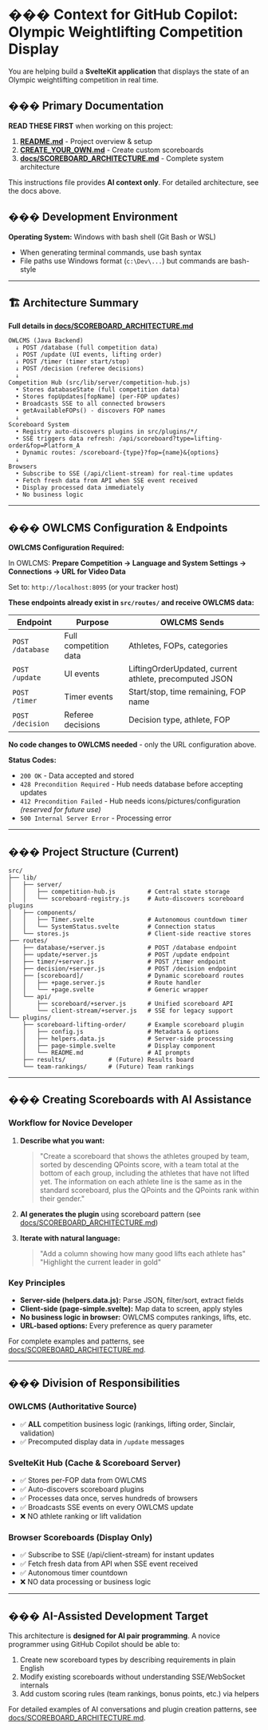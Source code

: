 # ��� Context for GitHub Copilot: Olympic Weightlifting Competition Display

You are helping build a **SvelteKit application** that displays the state of an Olympic weightlifting competition in real time.

## ��� Primary Documentation

**READ THESE FIRST** when working on this project:

1. **[README.md](../README.md)** - Project overview & setup
2. **[CREATE_YOUR_OWN.md](../CREATE_YOUR_OWN.md)** - Create custom scoreboards
3. **[docs/SCOREBOARD_ARCHITECTURE.md](../docs/SCOREBOARD_ARCHITECTURE.md)** - Complete system architecture

This instructions file provides **AI context only**. For detailed architecture, see the docs above.

## ���️ Development Environment

**Operating System:** Windows with bash shell (Git Bash or WSL)
- When generating terminal commands, use bash syntax
- File paths use Windows format (`c:\Dev\...`) but commands are bash-style

------

## 🏗️ Architecture Summary

**Full details in [docs/SCOREBOARD_ARCHITECTURE.md](../docs/SCOREBOARD_ARCHITECTURE.md)**

```
OWLCMS (Java Backend)
  ↓ POST /database (full competition data)
  ↓ POST /update (UI events, lifting order)
  ↓ POST /timer (timer start/stop)
  ↓ POST /decision (referee decisions)
  ↓
Competition Hub (src/lib/server/competition-hub.js)
  • Stores databaseState (full competition data)
  • Stores fopUpdates[fopName] (per-FOP updates)
  • Broadcasts SSE to all connected browsers
  • getAvailableFOPs() - discovers FOP names
  ↓
Scoreboard System
  • Registry auto-discovers plugins in src/plugins/*/
  • SSE triggers data refresh: /api/scoreboard?type=lifting-order&fop=Platform_A
  • Dynamic routes: /scoreboard-{type}?fop={name}&{options}
  ↓
Browsers
  • Subscribe to SSE (/api/client-stream) for real-time updates
  • Fetch fresh data from API when SSE event received
  • Display processed data immediately
  • No business logic
```


------

## ��� OWLCMS Configuration & Endpoints

**OWLCMS Configuration Required:**

In OWLCMS: **Prepare Competition → Language and System Settings → Connections → URL for Video Data**

Set to: `http://localhost:8095` (or your tracker host)

**These endpoints already exist in `src/routes/` and receive OWLCMS data:**

| Endpoint | Purpose | OWLCMS Sends |
|----------|---------|--------------|
| `POST /database` | Full competition data | Athletes, FOPs, categories |
| `POST /update` | UI events | LiftingOrderUpdated, current athlete, precomputed JSON |
| `POST /timer` | Timer events | Start/stop, time remaining, FOP name |
| `POST /decision` | Referee decisions | Decision type, athlete, FOP |

**No code changes to OWLCMS needed** - only the URL configuration above.

**Status Codes:**
- `200 OK` - Data accepted and stored
- `428 Precondition Required` - Hub needs database before accepting updates
- `412 Precondition Failed` - Hub needs icons/pictures/configuration *(reserved for future use)*
- `500 Internal Server Error` - Processing error

------

## ��� Project Structure (Current)

```
src/
├── lib/
│   ├── server/
│   │   ├── competition-hub.js         # Central state storage
│   │   └── scoreboard-registry.js     # Auto-discovers scoreboard plugins
│   ├── components/
│   │   ├── Timer.svelte               # Autonomous countdown timer
│   │   └── SystemStatus.svelte        # Connection status
│   └── stores.js                      # Client-side reactive stores
├── routes/
│   ├── database/+server.js            # POST /database endpoint
│   ├── update/+server.js              # POST /update endpoint
│   ├── timer/+server.js               # POST /timer endpoint
│   ├── decision/+server.js            # POST /decision endpoint
│   ├── [scoreboard]/                  # Dynamic scoreboard routes
│   │   ├── +page.server.js            # Route handler
│   │   └── +page.svelte               # Generic wrapper
│   └── api/
│       ├── scoreboard/+server.js      # Unified scoreboard API
│       └── client-stream/+server.js   # SSE for legacy support
└── plugins/
    ├── scoreboard-lifting-order/      # Example scoreboard plugin
    │   ├── config.js                  # Metadata & options
    │   ├── helpers.data.js            # Server-side processing
    │   ├── page-simple.svelte         # Display component
    │   └── README.md                  # AI prompts
    ├── results/            # (Future) Results board
    └── team-rankings/      # (Future) Team rankings
```

------

## ��� Creating Scoreboards with AI Assistance

### Workflow for Novice Developer

1. **Describe what you want:**

   > "Create a scoreboard that shows the athletes grouped by team, sorted by descending QPoints score, with a team total at the bottom of each group, including the athletes that have not lifted yet. The information on each athlete line is the same as in the standard scoreboard, plus the QPoints and the QPoints rank within their gender."

2. **AI generates the plugin** using scoreboard pattern (see [docs/SCOREBOARD_ARCHITECTURE.md](../docs/SCOREBOARD_ARCHITECTURE.md))

3. **Iterate with natural language:**

   > "Add a column showing how many good lifts each athlete has"  
   > "Highlight the current leader in gold"

### Key Principles

- **Server-side (helpers.data.js):** Parse JSON, filter/sort, extract fields
- **Client-side (page-simple.svelte):** Map data to screen, apply styles
- **No business logic in browser:** OWLCMS computes rankings, lifts, etc.
- **URL-based options:** Every preference as query parameter

For complete examples and patterns, see [docs/SCOREBOARD_ARCHITECTURE.md](../docs/SCOREBOARD_ARCHITECTURE.md).

------

## ���️ Division of Responsibilities

### OWLCMS (Authoritative Source)
- ✅ **ALL** competition business logic (rankings, lifting order, Sinclair, validation)
- ✅ Precomputed display data in `/update` messages

### SvelteKit Hub (Cache & Scoreboard Server)
- ✅ Stores per-FOP data from OWLCMS
- ✅ Auto-discovers scoreboard plugins
- ✅ Processes data once, serves hundreds of browsers
- ✅ Broadcasts SSE events on every OWLCMS update
- ❌ NO athlete ranking or lift validation

### Browser Scoreboards (Display Only)
- ✅ Subscribe to SSE (/api/client-stream) for instant updates
- ✅ Fetch fresh data from API when SSE event received
- ✅ Autonomous timer countdown
- ❌ NO data processing or business logic

------

## ��� AI-Assisted Development Target

This architecture is **designed for AI pair programming**. A novice programmer using GitHub Copilot should be able to:

1. Create new scoreboard types by describing requirements in plain English
2. Modify existing scoreboards without understanding SSE/WebSocket internals
3. Add custom scoring rules (team rankings, bonus points, etc.) via helpers

For detailed examples of AI conversations and plugin creation patterns, see [docs/SCOREBOARD_ARCHITECTURE.md](../docs/SCOREBOARD_ARCHITECTURE.md).
